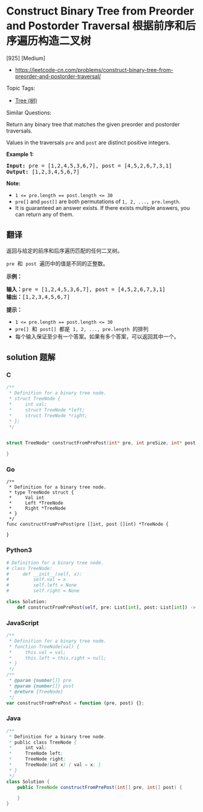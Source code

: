 # Construct Binary Tree from Preorder and Postorder Traversal 根据前序和后序遍历构造二叉树

[925] [Medium]

- https://leetcode-cn.com/problems/construct-binary-tree-from-preorder-and-postorder-traversal/

Topic Tags:

- [Tree (树)](https://leetcode-cn.com/tag/tree/)

Similar Questions:

Return any binary tree that matches the given preorder and postorder traversals.

Values in the traversals `pre` and `post` are distinct positive integers.

**Example 1:**

<pre><strong>Input: </strong>pre = <span id="example-input-1-1">[1,2,4,5,3,6,7]</span>, post = <span id="example-input-1-2">[4,5,2,6,7,3,1]</span>
<strong>Output: </strong><span id="example-output-1">[1,2,3,4,5,6,7]</span>
</pre>

**Note:**

- `1 <= pre.length == post.length <= 30`
- `pre[]` and `post[]` are both permutations of `1, 2, ..., pre.length`.
- It is guaranteed an answer exists. If there exists multiple answers, you can return any of them.

## 翻译

返回与给定的前序和后序遍历匹配的任何二叉树。

`pre`  和  `post`  遍历中的值是不同的正整数。

**示例：**

<pre><strong>输入：</strong>pre = [1,2,4,5,3,6,7], post = [4,5,2,6,7,3,1]
<strong>输出：</strong>[1,2,3,4,5,6,7]
</pre>

**提示：**

- `1 <= pre.length == post.length <= 30`
- `pre[]`  和  `post[]`  都是  `1, 2, ..., pre.length`  的排列
- 每个输入保证至少有一个答案。如果有多个答案，可以返回其中一个。

## solution 题解

### C

```c
/**
 * Definition for a binary tree node.
 * struct TreeNode {
 *     int val;
 *     struct TreeNode *left;
 *     struct TreeNode *right;
 * };
 */


struct TreeNode* constructFromPrePost(int* pre, int preSize, int* post, int postSize){

}


```

### Go

```golang
/**
 * Definition for a binary tree node.
 * type TreeNode struct {
 *     Val int
 *     Left *TreeNode
 *     Right *TreeNode
 * }
 */
func constructFromPrePost(pre []int, post []int) *TreeNode {

}
```

### Python3

```python
# Definition for a binary tree node.
# class TreeNode:
#     def __init__(self, x):
#         self.val = x
#         self.left = None
#         self.right = None

class Solution:
    def constructFromPrePost(self, pre: List[int], post: List[int]) -> TreeNode:

```

### JavaScript

```javascript
/**
 * Definition for a binary tree node.
 * function TreeNode(val) {
 *     this.val = val;
 *     this.left = this.right = null;
 * }
 */
/**
 * @param {number[]} pre
 * @param {number[]} post
 * @return {TreeNode}
 */
var constructFromPrePost = function (pre, post) {};
```

### Java

```java
/**
 * Definition for a binary tree node.
 * public class TreeNode {
 *     int val;
 *     TreeNode left;
 *     TreeNode right;
 *     TreeNode(int x) { val = x; }
 * }
 */
class Solution {
    public TreeNode constructFromPrePost(int[] pre, int[] post) {

    }
}
```
